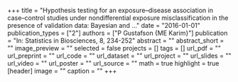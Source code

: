 +++
title = "Hypothesis testing for an exposure–disease association in case–control studies under nondifferential exposure misclassification in the presence of validation data: Bayesian and …"
date = "2016-01-01"
publication_types = ["2"]
authors = ["P Gustafson {ME Karim}"]
publication = "In: Statistics in Biosciences, 8, 234-252"
abstract = ""
abstract_short = ""
image_preview = ""
selected = false
projects = []
tags = []
url_pdf = ""
url_preprint = ""
url_code = ""
url_dataset = ""
url_project = ""
url_slides = ""
url_video = ""
url_poster = ""
url_source = ""
math = true
highlight = true
[header]
image = ""
caption = ""
+++
